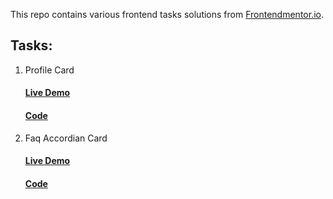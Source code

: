 This repo contains various frontend tasks solutions from [Frontendmentor.io](https://www.frontendmentor.io/challenges).

## Tasks:
 1. Profile Card
    #### [Live Demo](https://frontend-designs-beta.vercel.app/)
    #### [Code](https://github.com/prashantpandey9/FrontendDesigns/tree/main/profile-card-component-main)

 2. Faq Accordian Card
    #### [Live Demo](https://frontend-pi-weld.vercel.app/)
    #### [Code](https://github.com/prashantpandey9/FrontendDesigns/tree/main/faq-accordion-card-main)
